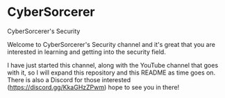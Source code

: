 # CyberSorcerer
CyberSorcerer's Security

Welcome to CyberSorcerer's Security channel and it's great that you are interested in learning and getting into the security field.

I have just started this channel, along with the YouTube channel that goes with it, so I will expand this repository and this README as time goes on. There is also a Discord for those interested (https://discord.gg/KkaGHzZPwm) hope to see you in there!
